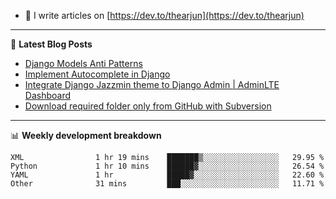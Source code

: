 <!-- ![My Profile Introduction Image](https://i.ibb.co/tLFZ15Q/gh.png) -->
- 📝 I write articles on [https://dev.to/thearjun](https://dev.to/thearjun)

-------

📕 **Latest Blog Posts**
<!-- BLOG-POST-LIST:START -->
- [Django Models Anti Patterns](https://dev.to/thearjun/django-models-anti-patterns-1ma1)
- [Implement Autocomplete in Django](https://dev.to/thearjun/implement-autocomplete-in-django-3h20)
- [Integrate Django Jazzmin theme to Django Admin | AdminLTE Dashboard](https://dev.to/thearjun/integrate-django-jazzmin-theme-to-django-admin-adminlte-dashboard-5aao)
- [Download required folder only from GitHub with Subversion](https://dev.to/thearjun/download-required-folder-only-from-github-with-subversion-2gpc)
<!-- BLOG-POST-LIST:END -->

-------

📊 **Weekly development breakdown**
<!--START_SECTION:waka-->

```text
XML                1 hr 19 mins    ███████▒░░░░░░░░░░░░░░░░░   29.95 %
Python             1 hr 10 mins    ██████▓░░░░░░░░░░░░░░░░░░   26.54 %
YAML               1 hr            █████▓░░░░░░░░░░░░░░░░░░░   22.60 %
Other              31 mins         ███░░░░░░░░░░░░░░░░░░░░░░   11.71 %
```

<!--END_SECTION:waka-->
<img src='https://profile-counter.glitch.me/thearjun/count.svg' width='0px'>

